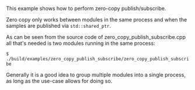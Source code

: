 
This example shows how to perform zero-copy publish/subscribe.

Zero copy only works between modules in the same process and when the samples are published
via `std::shared_ptr`.

As can be seen from the source code of zero_copy_publish_subscribe.cpp all that's needed is two modules
running in the same process:

`$ ./build/examples/zero_copy_publish_subscribe/zero_copy_publish_subscribe`

Generally it is a good idea to group multiple modules into a single process,
as long as the use-case allows for doing so.
